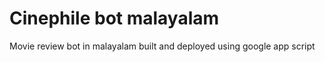 # Cinephile bot malayalam

Movie review bot in malayalam built and deployed using google app script



